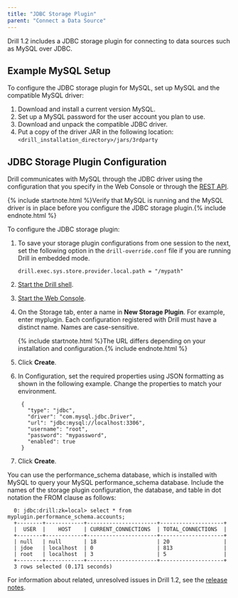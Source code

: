```yaml
---
title: "JDBC Storage Plugin"
parent: "Connect a Data Source"
---
```

Drill 1.2 includes a JDBC storage plugin for connecting to data sources such as MySQL over JDBC. 

## Example MySQL Setup
To configure the JDBC storage plugin for MySQL, set up MySQL and the compatible MySQL driver:

1. Download and install a current version MySQL.  
2. Set up a MySQL password for the user account you plan to use.
3. Download and unpack the compatible JDBC driver.  
4. Put a copy of the driver JAR in the following location:  
   `<drill_installation_directory>/jars/3rdparty`  

## JDBC Storage Plugin Configuration

Drill communicates with MySQL through the JDBC driver using the configuration that you specify in the Web Console or through the [REST API]({{site.baseurl}}/docs/plugin-configuration-basics/#storage-plugin-rest-api).  

{% include startnote.html %}Verify that MySQL is running and the MySQL driver is in place before you configure the JDBC storage plugin.{% include endnote.html %}  

To configure the JDBC storage plugin:

1. To save your storage plugin configurations from one session to the next, set the following option in the `drill-override.conf` file if you are running Drill in embedded mode.

    `drill.exec.sys.store.provider.local.path = "/mypath"`

2. [Start the Drill shell]({{site.baseurl}}/docs/starting-drill-on-linux-and-mac-os-x/).  
3. [Start the Web Console]({{site.baseurl}}/docs/starting-the-web-console/).  
4. On the Storage tab, enter a name in **New Storage Plugin**. For example, enter myplugin.
   Each configuration registered with Drill must have a distinct
name. Names are case-sensitive.  

    {% include startnote.html %}The URL differs depending on your installation and configuration.{% include endnote.html %}  
5. Click **Create**.  
6. In Configuration, set the required properties using JSON formatting as shown in the following example. Change the properties to match your environment.  

        {
          "type": "jdbc",
          "driver": "com.mysql.jdbc.Driver",
          "url": "jdbc:mysql://localhost:3306",
          "username": "root",
          "password": "mypassword",
          "enabled": true
        }  

7. Click **Create**.  

You can use the performance_schema database, which is installed with MySQL to query your MySQL performance_schema database. Include the names of the storage plugin configuration, the database, and table in dot notation the FROM clause as follows:

      0: jdbc:drill:zk=local> select * from myplugin.performance_schema.accounts;
      +--------+------------+----------------------+--------------------+
      |  USER  |    HOST    | CURRENT_CONNECTIONS  | TOTAL_CONNECTIONS  |
      +--------+------------+----------------------+--------------------+
      | null   | null       | 18                   | 20                 |
      | jdoe   | localhost  | 0                    | 813                |
      | root   | localhost  | 3                    | 5                  |
      +--------+------------+----------------------+--------------------+
      3 rows selected (0.171 seconds)

For information about related, unresolved issues in Drill 1.2, see the [release notes]({{site.baseurl}}/docs/apache-drill-1-2-0-release-notes/#important-unresolved-issues).